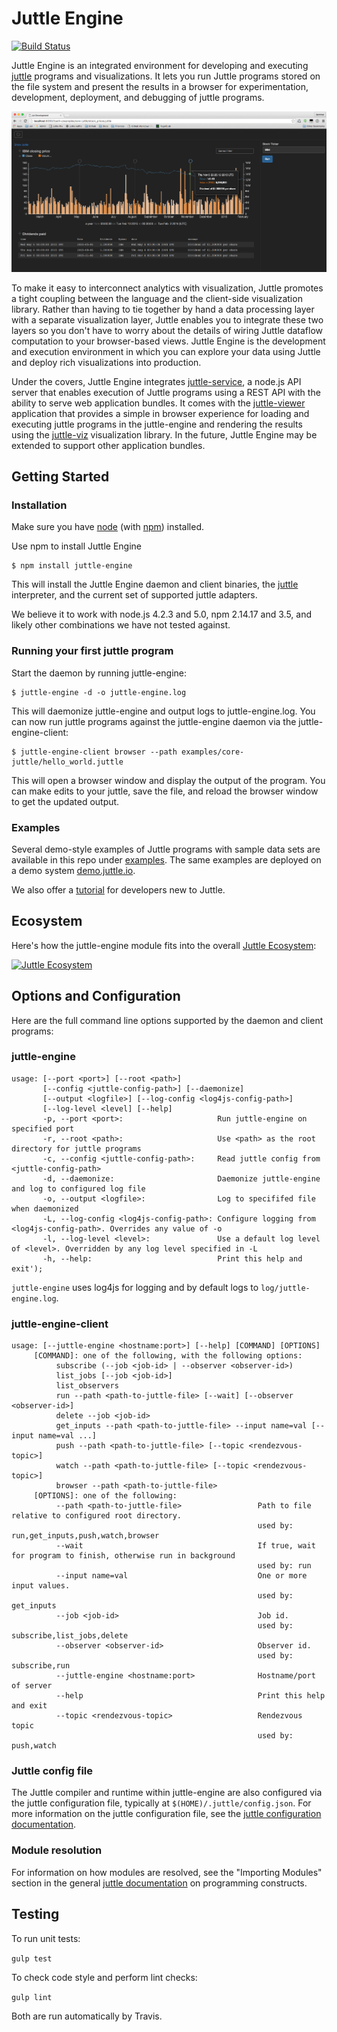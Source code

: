 # Juttle Engine

[![Build Status](https://travis-ci.org/juttle/juttle-engine.svg?branch=master)](https://travis-ci.org/juttle/juttle-engine)

Juttle Engine is an integrated environment for developing and executing
[juttle](https://github.com/juttle/juttle) programs and visualizations. It lets
you run Juttle programs stored on the file system and present the results in a
browser for experimentation, development, deployment, and debugging of juttle
programs.

![](docs/screenshots/stock_prices_example.png)

To make it easy to interconnect analytics with visualization,
Juttle promotes a tight coupling between the language and the client-side
visualization library.  Rather than
having to tie together by hand a data processing layer with a separate
visualization layer, Juttle enables you to integrate these two layers
so you don't have to worry about the details
of wiring Juttle dataflow computation to your browser-based views.
Juttle Engine is the development and execution environment in which you can
explore your data using Juttle and deploy rich visualizations into production.

Under the covers, Juttle Engine integrates
[juttle-service](https://github.com/juttle/juttle-service), a node.js API server
that enables execution of Juttle programs using a REST API with the ability to
serve web application bundles. It comes with the
[juttle-viewer](https://github.com/juttle/juttle-viewer) application that
provides a simple in browser experience for loading and executing juttle
programs in the juttle-engine and rendering the results using the
[juttle-viz](https://github.com/juttle/juttle-viz) visualization library. In the
future, Juttle Engine may be extended to support other application bundles.

## Getting Started

### Installation

Make sure you have [node](http://nodejs.org) (with [npm](http://npmjs.org)) installed.

Use npm to install Juttle Engine
```
$ npm install juttle-engine
```

This will install the Juttle Engine daemon and client binaries, the [juttle](http://github.com/juttle/juttle) interpreter, and the current set of supported juttle adapters.

We believe it to work with node.js 4.2.3 and 5.0, npm 2.14.17 and 3.5, and likely other combinations we have not tested against.

### Running your first juttle program

Start the daemon by running juttle-engine:
```
$ juttle-engine -d -o juttle-engine.log
```
This will daemonize juttle-engine and output logs to juttle-engine.log. You can now run juttle programs against the juttle-engine daemon via the juttle-engine-client:
```
$ juttle-engine-client browser --path examples/core-juttle/hello_world.juttle
```
This will open a browser window and display the output of the program. You can make edits to your juttle, save the file, and reload the browser window to get the updated output.

### Examples

Several demo-style examples of Juttle programs with sample data sets are available in this repo under [examples](./examples/README.md). The same examples are deployed on a demo system [demo.juttle.io](http://demo.juttle.io/index.html).

We also offer a [tutorial](http://juttle.github.io/juttle/concepts/juttle_tutorial) for developers new to Juttle.

## Ecosystem

Here's how the juttle-engine module fits into the overall [Juttle Ecosystem](https://github.com/juttle/juttle/blob/master/docs/juttle_ecosystem.md):

[![Juttle Ecosystem](https://github.com/juttle/juttle/raw/master/docs/images/JuttleEcosystemDiagram.png)](https://github.com/juttle/juttle/blob/master/docs/juttle_ecosystem.md)

## Options and Configuration

Here are the full command line options supported by the daemon and client programs:

### juttle-engine

```
usage: [--port <port>] [--root <path>]
       [--config <juttle-config-path>] [--daemonize]
       [--output <logfile>] [--log-config <log4js-config-path>]
       [--log-level <level] [--help]
       -p, --port <port>:                     Run juttle-engine on specified port
       -r, --root <path>:                     Use <path> as the root directory for juttle programs
       -c, --config <juttle-config-path>:     Read juttle config from <juttle-config-path>
       -d, --daemonize:                       Daemonize juttle-engine and log to configured log file
       -o, --output <logfile>:                Log to specififed file when daemonized
       -L, --log-config <log4js-config-path>: Configure logging from <log4js-config-path>. Overrides any value of -o
       -l, --log-level <level>:               Use a default log level of <level>. Overridden by any log level specified in -L
       -h, --help:                            Print this help and exit');
```

``juttle-engine`` uses log4js for logging and by default logs to ``log/juttle-engine.log``.

### juttle-engine-client

```
usage: [--juttle-engine <hostname:port>] [--help] [COMMAND] [OPTIONS]
     [COMMAND]: one of the following, with the following options:
          subscribe (--job <job-id> | --observer <observer-id>)
          list_jobs [--job <job-id>]
          list_observers
          run --path <path-to-juttle-file> [--wait] [--observer <observer-id>]
          delete --job <job-id>
          get_inputs --path <path-to-juttle-file> --input name=val [--input name=val ...]
          push --path <path-to-juttle-file> [--topic <rendezvous-topic>]
          watch --path <path-to-juttle-file> [--topic <rendezvous-topic>]
          browser --path <path-to-juttle-file>
     [OPTIONS]: one of the following:
          --path <path-to-juttle-file>                 Path to file relative to configured root directory.
                                                       used by: run,get_inputs,push,watch,browser
          --wait                                       If true, wait for program to finish, otherwise run in background
                                                       used by: run
          --input name=val                             One or more input values.
                                                       used by: get_inputs
          --job <job-id>                               Job id.
                                                       used by: subscribe,list_jobs,delete
          --observer <observer-id>                     Observer id.
                                                       used by: subscribe,run
          --juttle-engine <hostname:port>              Hostname/port of server
          --help                                       Print this help and exit
          --topic <rendezvous-topic>                   Rendezvous topic
                                                       used by: push,watch
```

### Juttle config file

The Juttle compiler and runtime within juttle-engine are also configured via the juttle configuration file, typically at ``$(HOME)/.juttle/config.json``. For more information on the juttle configuration file, see the [juttle configuration documentation](https://github.com/juttle/juttle/blob/master/docs/reference/cli.md#configuration).

### Module resolution

For information on how modules are resolved, see the "Importing Modules" section in the general [juttle documentation](https://github.com/juttle/juttle/blob/master/docs/concepts/programming_constructs.md#importing-modules) on programming constructs.

## Testing

To run unit tests:

``gulp test``

To check code style and perform lint checks:

``gulp lint``

Both are run automatically by Travis.
